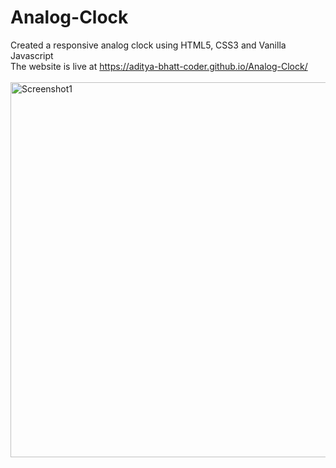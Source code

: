 # Analog-Clock
Created a responsive analog clock using HTML5, CSS3 and Vanilla Javascript
<br>
The website is live at <a href="https://aditya-bhatt-coder.github.io/Analog-Clock/">https://aditya-bhatt-coder.github.io/Analog-Clock/<a>
<br><br>
<img alt="Screenshot1" src="https://user-images.githubusercontent.com/92912770/210172134-86ac3f08-9818-4597-8dd1-cf03acd40bff.png" width="600">
